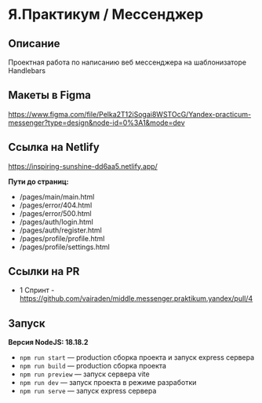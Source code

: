 # Я.Практикум / Мессенджер

## Описание
Проектная работа по написанию веб мессенджера на шаблонизаторе Handlebars

## Макеты в Figma
https://www.figma.com/file/Pelka2T12iSogai8WSTOcG/Yandex-practicum-messenger?type=design&node-id=0%3A1&mode=dev

## Ссылка на Netlify
https://inspiring-sunshine-dd6aa5.netlify.app/

**Пути до страниц:**
- /pages/main/main.html
- /pages/error/404.html
- /pages/error/500.html
- /pages/auth/login.html
- /pages/auth/register.html
- /pages/profile/profile.html
- /pages/profile/settings.html

## Сcылки на PR
- 1 Спринт - https://github.com/vairaden/middle.messenger.praktikum.yandex/pull/4

## Запуск
**Версия NodeJS: 18.18.2**

- `npm run start` — production сборка проекта и запуск express сервера
- `npm run build` — production сборка проекта
- `npm run preview` — запуск сервера vite
- `npm run dev` — запуск проекта в режиме разработки
- `npm run serve` — запуск express сервера

